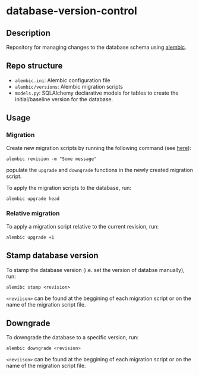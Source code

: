 # database-version-control

## Description

Repository for managing changes to the database schema using [alembic](https://alembic.sqlalchemy.org/en/latest/tutorial.html#).

## Repo structure

- `alembic.ini`: Alembic configuration file
- `alembic/versions`: Alembic migration scripts
- `models.py`: SQLAlchemy declarative models for tables to create the initial/baseline version for the database.

## Usage

### Migration 

Create new migration scripts by running the following command (see [here](https://alembic.sqlalchemy.org/en/latest/tutorial.html#:~:text=Create%20a%20Migration%20Script%C2%B6)):

```
alembic revision -m "Some message"
```

populate the `upgrade` and `downgrade` functions in the newly created migration script.

To apply the migration scripts to the database, run:

```
alembic upgrade head
```

### Relative migration

To apply a migration script relative to the current revision, run:

```
alembic upgrade +1
```

## Stamp database version

To stamp the database version (i.e. set the version of databse manually), run:

```
alemibc stamp <revision>
```

`<reviison>` can be found at the beggining of each migration script or on the name of the migration script file.

## Downgrade

To downgrade the database to a specific version, run:

```
alembic downgrade <revision>
```

`<reviison>` can be found at the beggining of each migration script or on the name of the migration script file.

